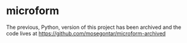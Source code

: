 # microform

The previous, Python, version of this project has been archived and the code lives at https://github.com/mosegontar/microform-archived
